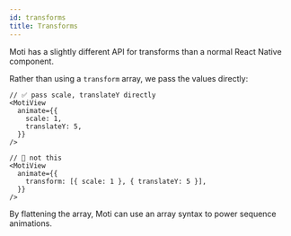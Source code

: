 ```yaml
---
id: transforms
title: Transforms
---
```


Moti has a slightly different API for transforms than a normal React Native component.

Rather than using a `transform` array, we pass the values directly:

```tsx
// ✅ pass scale, translateY directly
<MotiView
  animate={{
    scale: 1,
    translateY: 5,
  }}
/>
```

```tsx
// 🚨 not this
<MotiView
  animate={{
    transform: [{ scale: 1 }, { translateY: 5 }],
  }}
/>
```

By flattening the array, Moti can use an array syntax to power sequence animations.
